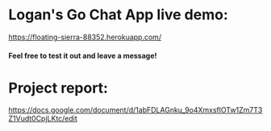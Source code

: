 # Logan's Go Chat App live demo:
https://floating-sierra-88352.herokuapp.com/
#### Feel free to test it out and leave a message!

# Project report:
https://docs.google.com/document/d/1abFDLAGnku_9o4XmxsflOTw1Zm7T3Z1Vudt0CpjLKtc/edit
